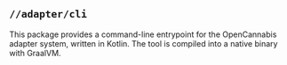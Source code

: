 
## `//adapter/cli`

This package provides a command-line entrypoint for the OpenCannabis adapter system, written in Kotlin. The tool is
compiled into a native binary with GraalVM.
